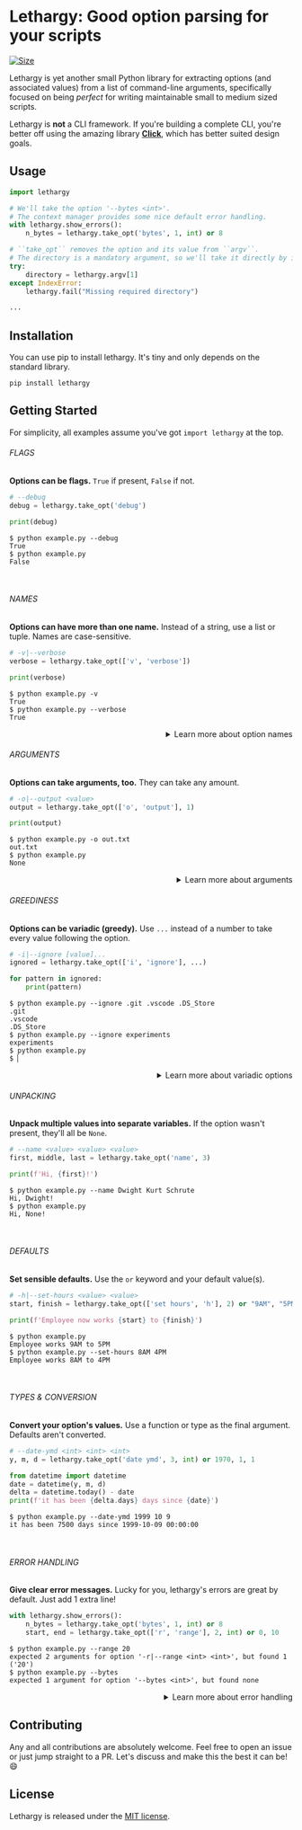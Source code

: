 # Lethargy: Good option parsing for your scripts

[![Size]][Size URL]

[Size]: https://img.shields.io/badge/size-14%20kB-blue
[Size URL]: https://github.com/SeparateRecords/lethargy/tree/master/lethargy
<!-- Size correct as at e4db57f (March 16, 2020) -->

Lethargy is yet another small Python library for extracting options (and associated values) from a list of command-line arguments, specifically focused on being *perfect* for writing maintainable small to medium sized scripts.

Lethargy is **not** a CLI framework. If you're building a complete CLI, you're better off using the amazing library **[Click]**, which has better suited design goals.

[Click]: https://click.palletsprojects.com/en/7.x/
[Getting Started]: #getting-started

## Usage

```python
import lethargy

# We'll take the option '--bytes <int>'.
# The context manager provides some nice default error handling.
with lethargy.show_errors():
    n_bytes = lethargy.take_opt('bytes', 1, int) or 8

# ``take_opt`` removes the option and its value from ``argv``.
# The directory is a mandatory argument, so we'll take it directly by its index.
try:
    directory = lethargy.argv[1]
except IndexError:
    lethargy.fail("Missing required directory")

...
```

## Installation

You can use pip to install lethargy. It's tiny and only depends on the standard library.

```console
pip install lethargy
```

## Getting Started

For simplicity, all examples assume you've got `import lethargy` at the top.

###### FLAGS

**Options can be flags.** `True` if present, `False` if not.

```python
# --debug
debug = lethargy.take_opt('debug')

print(debug)
```

```console
$ python example.py --debug
True
$ python example.py
False
```

<br>

###### NAMES

**Options can have more than one name.** Instead of a string, use a list or tuple. Names are case-sensitive.

```python
# -v|--verbose
verbose = lethargy.take_opt(['v', 'verbose'])

print(verbose)
```

```console
$ python example.py -v
True
$ python example.py --verbose
True
```

<details>
<summary align="right">Learn more about option names</summary>
<br>

Option names are automatically generated. `"use headers"` becomes `--use-headers`, and `"I"` becomes `-I`.

If you provide an explicit name (starting with a non-alphanumeric character, such as `-`, `/` or `+`), the name is stripped and treated as literal.

```python
# -Enable
enabled = lethargy.take_opt('-Enable')
print(enabled)
```

```console
$ python example.py -Enable
True
$ python example.py
False
```

Names are _always_ case sensitive. `-Enable` **≠** `-enable`

```console
$ python example.py -enable
False
```

<hr>
</details>

###### ARGUMENTS

**Options can take arguments, too.** They can take any amount.

```python
# -o|--output <value>
output = lethargy.take_opt(['o', 'output'], 1)

print(output)
```

```console
$ python example.py -o out.txt
out.txt
$ python example.py
None
```

<details>
<summary align="right">Learn more about arguments</summary>
<br>

If there are fewer values for the option than the number given, `lethargy.ArgsError` will be raised. See [Error Handling](#error-handling) for how to present this nicely.

```console
$ python example.py --output
Traceback (most recent call last):
  [...]
lethargy.errors.ArgsError: expected 1 argument for '-o|--output <value>', found none
```

<hr>
</details>

###### GREEDINESS

**Options can be variadic (greedy).** Use `...` instead of a number to take every value following the option.

```python
# -i|--ignore [value]...
ignored = lethargy.take_opt(['i', 'ignore'], ...)

for pattern in ignored:
    print(pattern)
```

```console
$ python example.py --ignore .git .vscode .DS_Store
.git
.vscode
.DS_Store
$ python example.py --ignore experiments
experiments
$ python example.py
$ ▏
```

<details>
<summary align="right">Learn more about variadic options</summary>
<br>

Because variadic options will take every argument, including values that look like other options, you should try and take these last (_after_ taking the fixed-count options).

```console
$ python example.py --ignore "*.pyc" --exceptions some.pyc
*.pyc
--exceptions
some.pyc
```

<hr>
</details>

###### UNPACKING

**Unpack multiple values into separate variables.** If the option wasn't present, they'll all be `None`.

```python
# --name <value> <value> <value>
first, middle, last = lethargy.take_opt('name', 3)

print(f'Hi, {first}!')
```

```console
$ python example.py --name Dwight Kurt Schrute
Hi, Dwight!
$ python example.py
Hi, None!
```

<br>

###### DEFAULTS

**Set sensible defaults.** Use the `or` keyword and your default value(s).

```python
# -h|--set-hours <value> <value>
start, finish = lethargy.take_opt(['set hours', 'h'], 2) or "9AM", "5PM"

print(f'Employee now works {start} to {finish}')
```

```console
$ python example.py
Employee works 9AM to 5PM
$ python example.py --set-hours 8AM 4PM
Employee works 8AM to 4PM
```

<br>

###### TYPES & CONVERSION

**Convert your option's values.** Use a function or type as the final argument. Defaults aren't converted.

```python
# --date-ymd <int> <int> <int>
y, m, d = lethargy.take_opt('date ymd', 3, int) or 1970, 1, 1

from datetime import datetime
date = datetime(y, m, d)
delta = datetime.today() - date
print(f'it has been {delta.days} days since {date}')
```

```console
$ python example.py --date-ymd 1999 10 9
it has been 7500 days since 1999-10-09 00:00:00
```

<br>

###### ERROR HANDLING

**Give clear error messages.** Lucky for you, lethargy's errors are great by default. Just add 1 extra line!

```python
with lethargy.show_errors():
    n_bytes = lethargy.take_opt('bytes', 1, int) or 8
    start, end = lethargy.take_opt(['r', 'range'], 2, int) or 0, 10
```

```console
$ python example.py --range 20
expected 2 arguments for option '-r|--range <int> <int>', but found 1 ('20')
$ python example.py --bytes
expected 1 argument for option '--bytes <int>', but found none
```

<details>
<summary align="right">Learn more about error handling</summary>
<br>

Lethargy provides two context managers for easy error handling. These share similar behaviour, but are separate to make the intent more clear.

> <i>with</i> <code><i>lethargy.</i><b>show_errors()</b></code>

Shows any errors in option parsing to the user and exits with code 1.

> <i>with</i> <code><i>lethargy.</i><b>fail_on(</b><i>*errors</i><b>)</b></code>

Fails on the first raise of one of the given errors, printing it to stderr and exiting with code 1.

These context managers can be used together. Here's the example from [Usage](#usage), but with just 1 extra line for better error handling.

```python
with lethargy.show_errors(), lethargy.fail_on(IndexError, ValueError):
    n_bytes = lethargy.take_opt('bytes', 1, int) or 8
    directory = lethargy.argv[1]
```

To manually fail, call `lethargy.fail()`, optionally with a message.

<hr>
</details>

## Contributing

Any and all contributions are absolutely welcome. Feel free to open an issue or just jump straight to a PR. Let's discuss and make this the best it can be! 😄

## License

Lethargy is released under the [MIT license](https://github.com/SeparateRecords/lethargy/blob/master/LICENSE).
